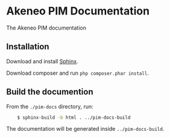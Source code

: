 Akeneo PIM Documentation
========================

The Akeneo PIM documentation

Installation
------------

Download and install [Sphinx](http://sphinx-doc.org/).

Download composer and run `php composer.phar install`.

Build the documention
---------------------

From the `./pim-docs` directory, run:

``` bash
    $ sphinx-build -b html . ../pim-docs-build
```

The documentation will be generated inside `../pim-docs-build`.

